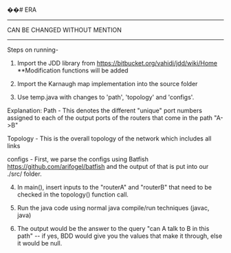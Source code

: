 ��# ERA

*****************************************************************************************************************************
CAN BE CHANGED WITHOUT MENTION
*****************************************************************************************************************************
Steps on running-

1. Import the JDD library from https://bitbucket.org/vahidi/jdd/wiki/Home **Modification functions will be added

2. Import the Karnaugh map implementation into the source folder

3. Use temp.java with changes to 'path', 'topology' and 'configs'.

Explanation: Path - This denotes the different "unique" port numbers assigned to each of the output ports of the routers that come in the path "A->B"

Topology - This is the overall topology of the network which includes all links

configs - First, we parse the configs using Batfish https://github.com/arifogel/batfish
and the output of that is put into our ./src/ folder.

4. In main(), insert inputs to the "routerA" and "routerB" that need to be checked in the topology() function call.

5. Run the java code using normal java compile/run techniques (javac, java) 

6. The output would be the answer to the query "can A talk to B in this path" -- if yes, BDD would give you the values that make it through, else it would be null.


